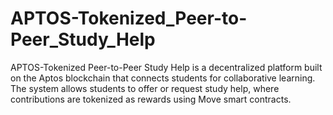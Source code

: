 # APTOS-Tokenized_Peer-to-Peer_Study_Help
APTOS-Tokenized Peer-to-Peer Study Help is a decentralized platform built on the Aptos blockchain that connects students for collaborative learning. The system allows students to offer or request study help, where contributions are tokenized as rewards using Move smart contracts.
